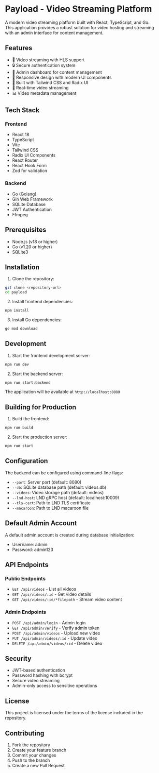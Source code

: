 # Payload - Video Streaming Platform

A modern video streaming platform built with React, TypeScript, and Go. This application provides a robust solution for video hosting and streaming with an admin interface for content management.

## Features

- 🎥 Video streaming with HLS support
- 🔒 Secure authentication system
- 👤 Admin dashboard for content management
- 📱 Responsive design with modern UI components
- 🎨 Built with Tailwind CSS and Radix UI
- 🔄 Real-time video streaming
- 📊 Video metadata management

## Tech Stack

### Frontend

- React 18
- TypeScript
- Vite
- Tailwind CSS
- Radix UI Components
- React Router
- React Hook Form
- Zod for validation

### Backend

- Go (Golang)
- Gin Web Framework
- SQLite Database
- JWT Authentication
- Ffmpeg

## Prerequisites

- Node.js (v18 or higher)
- Go (v1.20 or higher)
- SQLite3

## Installation

1. Clone the repository:

```bash
git clone <repository-url>
cd payload
```

2. Install frontend dependencies:

```bash
npm install
```

3. Install Go dependencies:

```bash
go mod download
```

## Development

1. Start the frontend development server:

```bash
npm run dev
```

2. Start the backend server:

```bash
npm run start:backend
```

The application will be available at `http://localhost:8080`

## Building for Production

1. Build the frontend:

```bash
npm run build
```

2. Start the production server:

```bash
npm run start
```

## Configuration

The backend can be configured using command-line flags:

- `--port`: Server port (default: 8080)
- `--db`: SQLite database path (default: videos.db)
- `--videos`: Video storage path (default: videos)
- `--lnd-host`: LND gRPC host (default: localhost:10009)
- `--tls-cert`: Path to LND TLS certificate
- `--macaroon`: Path to LND macaroon file

## Default Admin Account

A default admin account is created during database initialization:

- Username: admin
- Password: admin123

## API Endpoints

### Public Endpoints

- `GET /api/videos` - List all videos
- `GET /api/videos/:id` - Get video details
- `GET /api/videos/:id/*filepath` - Stream video content

### Admin Endpoints

- `POST /api/admin/login` - Admin login
- `GET /api/admin/verify` - Verify admin token
- `POST /api/admin/videos` - Upload new video
- `PUT /api/admin/videos/:id` - Update video
- `DELETE /api/admin/videos/:id` - Delete video

## Security

- JWT-based authentication
- Password hashing with bcrypt
- Secure video streaming
- Admin-only access to sensitive operations

## License

This project is licensed under the terms of the license included in the repository.

## Contributing

1. Fork the repository
2. Create your feature branch
3. Commit your changes
4. Push to the branch
5. Create a new Pull Request
